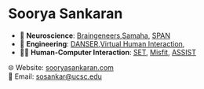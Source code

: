 # Soorya Sankaran
- 🧠 **Neuroscience**: [Braingeneers](https://spanlab.stanford.edu/),[Samaha](https://samahalab.ucsc.edu/), [SPAN](https://spanlab.stanford.edu/)
- 🤖 **Engineering**: [DANSER](https://spanlab.stanford.edu/),[Virtual Human Interaction](https://samahalab.ucsc.edu/), 
- 👨‍💻 **Human-Computer Interaction**: [SET](https://setlab.soe.ucsc.edu/about/), [Misfit](https://www.misfit-lab.com/), [ASSIST](https://assist.engineering.ucsc.edu/)

🌐 Website: [sooryasankaran.com](http://sooryasankaran.com)  
📧 Email: [sosankar@ucsc.edu](mailto:sosankar@ucsc.edu)
